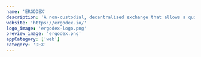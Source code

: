 ```yaml
---
name: 'ERGODEX'
description: 'A non-custodial, decentralised exchange that allows a quick, effortless and secure transfer of liquidity between the Ergo and Cardano networks.'
website: 'https://ergodex.io/'
logo_image: 'ergodex-logo.png'
preview_image: 'ergodex.png'
appCategory: ['web']
category: 'DEX'
---
```

